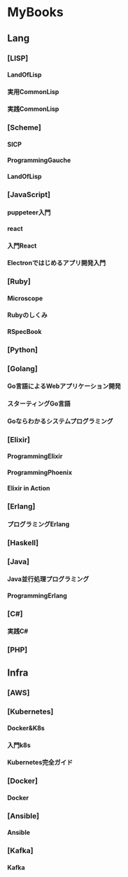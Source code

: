 MyBooks
=======
## Lang
### [LISP]
#### LandOfLisp
#### 実用CommonLisp
#### 実践CommonLisp
### [Scheme]
#### SICP
#### ProgrammingGauche
#### LandOfLisp
### [JavaScript]
#### puppeteer入門
#### react
#### 入門React
#### Electronではじめるアプリ開発入門
### [Ruby]
#### Microscope
#### Rubyのしくみ
#### RSpecBook
### [Python]
### [Golang]
#### Go言語によるWebアプリケーション開発
#### スターティングGo言語
#### Goならわかるシステムプログラミング
### [Elixir]
#### ProgrammingElixir
#### ProgrammingPhoenix
#### Elixir in Action
### [Erlang]
#### プログラミングErlang
### [Haskell]
### [Java]
#### Java並行処理プログラミング
#### ProgrammingErlang
### [C#]
#### 実践C#
### [PHP]
## Infra
### [AWS]
### [Kubernetes]
#### Docker&K8s
#### 入門k8s
#### Kubernetes完全ガイド
### [Docker]
#### Docker
### [Ansible]
#### Ansible
### [Kafka]
#### Kafka
